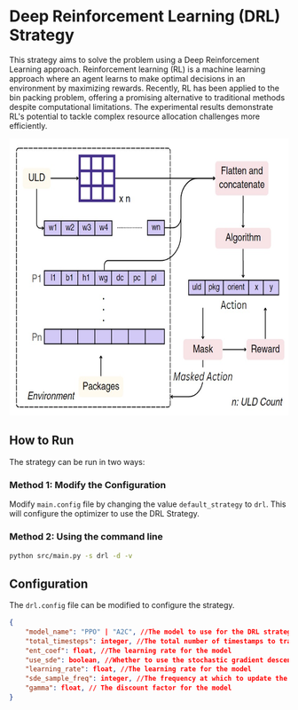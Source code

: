 # Deep Reinforcement Learning (DRL) Strategy

This strategy aims to solve the problem using a Deep Reinforcement Learning approach. Reinforcement learning (RL) is a machine learning approach where an agent learns to make optimal decisions in an environment by maximizing rewards. Recently, RL has been applied to the bin packing problem, offering a promising alternative to traditional methods despite computational limitations. The experimental results demonstrate RL's potential to tackle complex resource allocation challenges more efficiently.

<img src="./pipeline.png" alt="Pipeline for BRK Genetic Algorithm" title="Pipeline for BRK Genetic Algorithm" height="500"/>


## How to Run

The strategy can be run in two ways:
### Method 1: Modify the Configuration

Modify `main.config` file by changing the value `default_strategy` to `drl`. This will configure the optimizer to use the DRL Strategy. 

### Method 2: Using the command line

```bash
python src/main.py -s drl -d -v
```

## Configuration
The `drl.config` file can be modified to configure the strategy.

```json
{
    "model_name": "PPO" | "A2C", //The model to use for the DRL strategy.
    "total_timesteps": integer, //The total number of timestamps to train the model
    "ent_coef": float, //The learning rate for the model
    "use_sde": boolean, //Whether to use the stochastic gradient descent method
    "learning_rate": float, //The learning rate for the model
    "sde_sample_freq": integer, //The frequency at which to update the covariance matrix of the Ornstein-Uhlenbeck process in th score function
    "gamma": float, // The discount factor for the model
}
```

